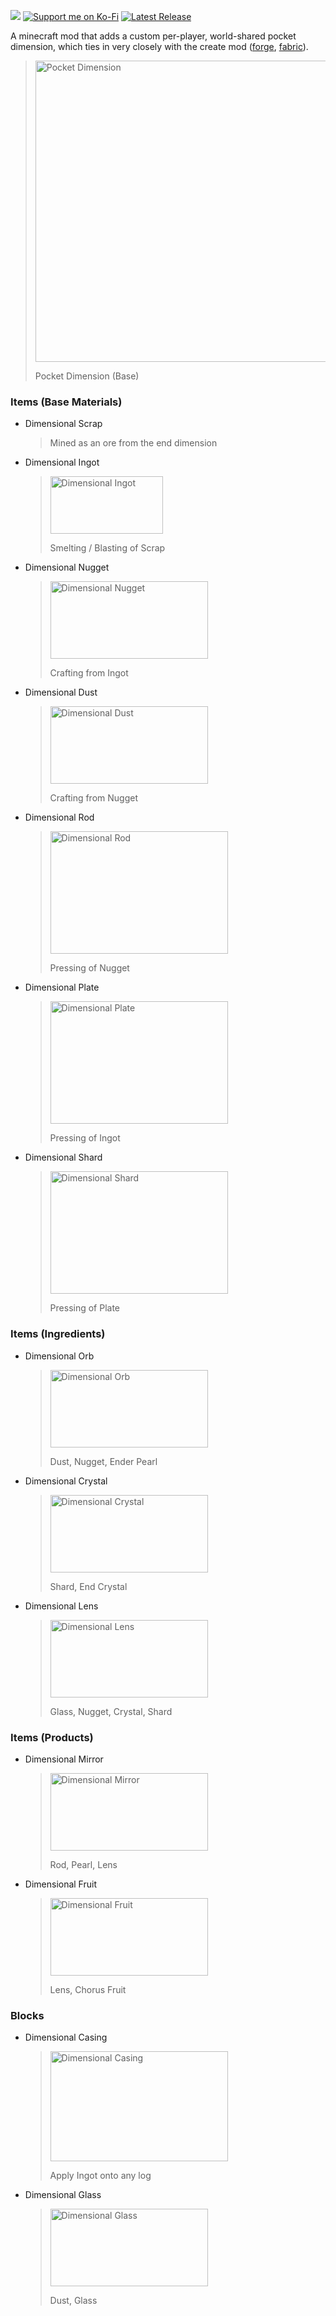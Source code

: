 ![](https://github.com/user-attachments/assets/66265f22-03c7-40e0-a3b1-d0bcad0e2e89)
[![Support me on Ko-Fi](https://img.shields.io/badge/croakandroll---?style=for-the-badge&logo=ko-fi&logoColor=white&label=Support%20me%20on%20Ko-Fi&labelColor=72a4f2&color=72a4f2)](https://ko-fi.com/croakandroll) [![Latest Release](https://img.shields.io/github/v/release/meeplabsdev/createdimensions?style=for-the-badge&logo=github&logoColor=black&label=Latest%20Release&labelColor=72f2ae&color=72f2ae)](https://github.com/meeplabsdev/connectorlib-mod/releases/latest)

A minecraft mod that adds a custom per-player, world-shared pocket dimension, which ties in very closely with the create mod ([forge](https://modrinth.com/mod/create), [fabric](https://modrinth.com/mod/create-fabric)).
> <img width="856" height="482" alt="Pocket Dimension" src="https://github.com/user-attachments/assets/f5efdb67-fc30-4d08-bf2c-a7734fc5c6ab" />
>
> Pocket Dimension (Base)

### Items (Base Materials)
- Dimensional Scrap
  > Mined as an ore from the end dimension
  
- Dimensional Ingot
  > <img width="180" height="92" alt="Dimensional Ingot" src="https://github.com/user-attachments/assets/50a2b73e-ce9f-4e3d-a167-e1a2670f81ee" />
  >
  > Smelting / Blasting of Scrap
  
- Dimensional Nugget
  > <img width="252" height="124" alt="Dimensional Nugget" src="https://github.com/user-attachments/assets/45fc9628-737a-4cdd-8ad0-1f2a0ae19c49" />
  >
  > Crafting from Ingot
  
- Dimensional Dust
  > <img width="252" height="124" alt="Dimensional Dust" src="https://github.com/user-attachments/assets/caaeb082-6a0e-4d61-9266-f999cd672c27" />
  >
  > Crafting from Nugget

- Dimensional Rod
  > <img width="284" height="196" alt="Dimensional Rod" src="https://github.com/user-attachments/assets/37ba4d77-1f3c-4b74-ae6a-1ad8649d5891" />
  >
  > Pressing of Nugget

- Dimensional Plate
  > <img width="284" height="196" alt="Dimensional Plate" src="https://github.com/user-attachments/assets/0e903a98-4052-47e7-9316-05496e60d837" />
  >
  > Pressing of Ingot

- Dimensional Shard
  > <img width="284" height="196" alt="Dimensional Shard" src="https://github.com/user-attachments/assets/ba6454f7-79d4-4e4b-8554-fab44d8782c3" />
  >
  > Pressing of Plate

### Items (Ingredients)
- Dimensional Orb
  > <img width="252" height="124" alt="Dimensional Orb" src="https://github.com/user-attachments/assets/0ebdfffd-76a2-47f4-ab6a-ff48d75d32e5" />
  >
  > Dust, Nugget, Ender Pearl

- Dimensional Crystal
  > <img width="252" height="124" alt="Dimensional Crystal" src="https://github.com/user-attachments/assets/759eb8bf-7741-4f5d-be94-e3209c98622f" />
  >
  > Shard, End Crystal

- Dimensional Lens
  > <img width="252" height="124" alt="Dimensional Lens" src="https://github.com/user-attachments/assets/ecb35e90-e83e-473b-86be-c7271d204b9c" />
  >
  > Glass, Nugget, Crystal, Shard

### Items (Products)
- Dimensional Mirror
  > <img width="252" height="124" alt="Dimensional Mirror" src="https://github.com/user-attachments/assets/5e2416fc-2cd5-46e2-875c-17d086aece1d" />
  >
  > Rod, Pearl, Lens

- Dimensional Fruit
  > <img width="252" height="124" alt="Dimensional Fruit" src="https://github.com/user-attachments/assets/08d9b969-7797-4300-b48c-ace27dd58b38" />
  >
  > Lens, Chorus Fruit


### Blocks
- Dimensional Casing
  > <img width="284" height="176" alt="Dimensional Casing" src="https://github.com/user-attachments/assets/df600760-131e-49a8-8cf0-01663e4ee4ae" />
  >
  > Apply Ingot onto any log

- Dimensional Glass
  > <img width="252" height="124" alt="Dimensional Glass" src="https://github.com/user-attachments/assets/df1012dd-7b3c-4cd8-8f2f-3d70fc971b04" />
  >
  > Dust, Glass
